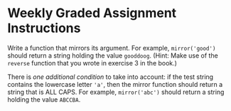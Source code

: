 # Weekly Graded Assignment Instructions

Write a function that mirrors its argument. For example, ``mirror('good')`` should return a string holding the value ``gooddoog``. (Hint: Make use of the ``reverse`` function that you wrote in exercise 3 in the book.)

There is *one additional condition* to take into account: if the test string contains the lowercase letter ``'a'``, then the mirror function should return a string that is ALL CAPS. For example, ``mirror('abc')`` should return a string holding the value ``ABCCBA``.